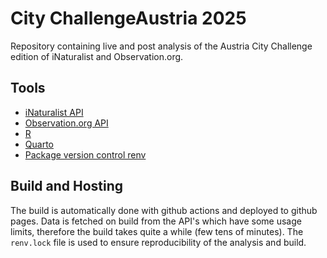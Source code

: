 # City ChallengeAustria 2025

Repository containing live and post analysis of the Austria City Challenge edition of iNaturalist and Observation.org.

## Tools

- [iNaturalist API](https://www.inaturalist.org/)
- [Observation.org API](https://observation.org)
- [R](https://www.r-project.org/)
- [Quarto](https://quarto.org/)
- [Package version control renv](https://rstudio.github.io/renv/articles/renv.html)

## Build and Hosting

The build is automatically done with github actions and deployed to github pages. Data is fetched on build from the API's which have some usage limits, therefore the build takes quite a while (few tens of minutes). The `renv.lock` file is used to ensure reproducibility of the analysis and build.
